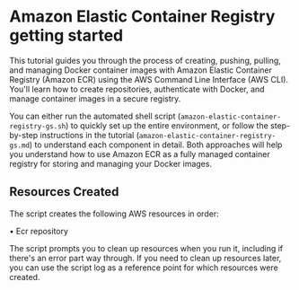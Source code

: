 # Amazon Elastic Container Registry getting started

This tutorial guides you through the process of creating, pushing, pulling, and managing Docker container images with Amazon Elastic Container Registry (Amazon ECR) using the AWS Command Line Interface (AWS CLI). You'll learn how to create repositories, authenticate with Docker, and manage container images in a secure registry.

You can either run the automated shell script (`amazon-elastic-container-registry-gs.sh`) to quickly set up the entire environment, or follow the step-by-step instructions in the tutorial (`amazon-elastic-container-registry-gs.md`) to understand each component in detail. Both approaches will help you understand how to use Amazon ECR as a fully managed container registry for storing and managing your Docker images.

## Resources Created

The script creates the following AWS resources in order:

• Ecr repository

The script prompts you to clean up resources when you run it, including if there's an error part way through. If you need to clean up resources later, you can use the script log as a reference point for which resources were created.